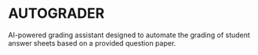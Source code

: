 # AUTOGRADER
AI-powered grading assistant designed to automate the grading of student answer sheets based on a provided question paper.
